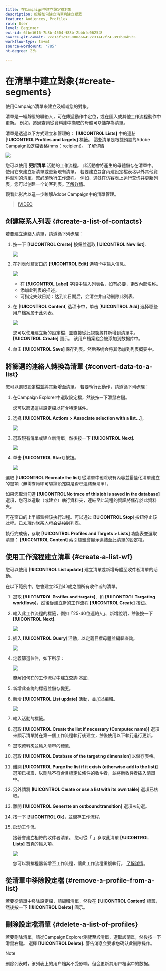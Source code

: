 ```yaml
---
title: 在Campaign中建立設定檔對象
description: 瞭解如何建立清單和建立受眾
feature: Audiences, Profiles
role: User
level: Beginner
exl-id: 6fbe5616-7b8b-4504-988b-2bbbfd062548
source-git-commit: 2ce1ef1e935080a66452c31442f745891b9ab9b3
workflow-type: tm+mt
source-wordcount: '785'
ht-degree: 22%

---
```


# 在清單中建立對象{#create-segments}

使用Campaign清單來建立及組織您的對象。

清單是一組靜態的聯絡人，可在傳遞動作中定位，或在匯入或其他工作流程動作中更新。 例如，透過查詢從資料庫中擷取的母體可以儲存為清單。

清單是透過以下方式建立和管理的： **[!UICONTROL Lists]** 中的連結 **[!UICONTROL Profiles and targets]** 標籤。 這些清單是根據預設的Adobe Campaign設定檔表格(nms：recipient)。 [了解详情](../dev/datamodel.md#ootb-profiles.md)

![](assets/list-dashboard.png)

您可以使用 **更新清單** 活動的工作流程。 此活動會將產生的母體儲存在清單中。 使用它來建立新清單或更新現有清單。 若要建立包含內建設定檔表格以外其他資料型別的清單，您必須執行工作流程。 例如，通过在访客表上运行查询并更新列表，您可以创建一个访客列表。[了解详情](#create-a-list-wf)。

觀看此影片以進一步瞭解Adobe Campaign中的清單管理。

>[!VIDEO](https://video.tv.adobe.com/v/334909?quality=12)


## 创建联系人列表 {#create-a-list-of-contacts}

若要建立連絡人清單，請遵循下列步驟：

1. 按一下 **[!UICONTROL Create]** 按鈕並選取 **[!UICONTROL New list]**.

   ![](assets/new-list.png)

1. 在列表创建窗口的 **[!UICONTROL Edit]** 选项卡中输入信息。

   ![](assets/list-details.png)

   * 在 **[!UICONTROL Label]** 字段中输入列表名，如有必要，更改內部名称。
   * 添加此列表的描述。
   * 可指定失效日期：达到此日期后，会清空并自动删除此列表。


1. 在 **[!UICONTROL Content]** 选项卡中，单击 **[!UICONTROL Add]** 选择哪些用户档案属于此列表。

   ![](assets/add-profiles-to-a-list.png)

   您可以使用建立新的設定檔，並直接從此視窗將其新增到清單中。 **[!UICONTROL Create]** 圖示。 该用户档案也会被添加到数据库中。

1. 单击 **[!UICONTROL Save]** 保存列表。然后系统会将其添加到列表概要中。


## 將篩選的連絡人轉換為清單 {#convert-data-to-a-list}

您可以選取設定檔並將其新增至清單。 若要執行此動作，請遵循下列步驟：

1. 在Campaign Explorer中選取設定檔，然後按一下滑鼠右鍵。

   您可以篩選這些設定檔以符合特定條件。

1. 选择 **[!UICONTROL Actions > Associate selection with a list...]**。

   ![](assets/add-selection-to-a-list.png)

1. 選取現有清單或建立新清單，然後按一下 **[!UICONTROL Next]**.

   ![](assets/select-the-list.png)

1. 单击 **[!UICONTROL Start]** 按钮。

   ![](assets/record-a-list.png)

選取 **[!UICONTROL Recreate the list]** 從清單中刪除現有內容並最佳化清單建立的選項（無需查詢即可驗證設定檔是否已連結至清單）。

如果您取消勾選 **[!UICONTROL No trace of this job is saved in the database]** 選項，您可以選取（或建立）執行資料夾，連結至此流程的資訊將儲存於此資料夾。

可在窗口的上半部监控该执行过程。可以通过 **[!UICONTROL Stop]** 按钮停止该过程。已处理的联系人将会链接到列表。

執行完成後，存取 **[!UICONTROL Profiles and Targets > Lists]** 功能表並選取清單： **[!UICONTROL Content]** 索引標籤會顯示連結至此清單的設定檔。


## 使用工作流程建立清單  {#create-a-list-wf}

您可以使用 **[!UICONTROL List update]** 建立清單或新增母體至收件者清單的活動。

在以下範例中，您會建立25到40歲之間所有收件者的清單。

1. 選取 **[!UICONTROL Profiles and targets]**、和 **[!UICONTROL Targeting workflows]**，然後從建立新的工作流程 **[!UICONTROL Create]** 按鈕。
1. 輸入此工作流程的標籤，例如「25-40位連絡人」、新增說明，然後按一下 **[!UICONTROL Next]**.

   ![](assets/targeting-wf-sample.png)

1. 插入 **[!UICONTROL Query]** 活動，以定義目標母體並編輯查詢。

   ![](assets/targeting-wf-edit-query.png)

1. 定義篩選條件，如下所示：

   ![](assets/targeting-wf-age-filter.png)

   瞭解如何在的工作流程中建立查詢 [本節](https://experienceleague.adobe.com/docs/campaign/automation/workflows/wf-activities/targeting-activities/query.html).

1. 新增此查詢的標籤並儲存變更。
1. 新增 **[!UICONTROL List update]** 活動，並加以編輯。

   ![](assets/list-update-activity.png)

1. 輸入活動的標籤。
1. 選取 **[!UICONTROL Create the list if necessary (Computed name)]** 選項來顯示清單將在第一個工作流程執行後建立，然後使用以下執行進行更新。
1. 選取資料夾並輸入清單的標籤。
1. 選取 **[!UICONTROL Database of the targeting dimension]** 以儲存表格。
1. 離開 **[!UICONTROL Purge the list if it exists (otherwise add to the list)]** 選項已核取，以刪除不符合目標定位條件的收件者，並將新收件者插入清單中。
1. 另外請將 **[!UICONTROL Create or use a list with its own table]** 選項已核取。
1. 離開 **[!UICONTROL Generate an outbound transition]** 選項未勾選。
1. 按一下 **[!UICONTROL Ok]**，並儲存工作流程。
1. 启动工作流。

   接著會建立相符的收件者清單。 您可從「 」存取此清單 **[!UICONTROL Lists]** 首頁的輸入項。

   ![](assets/access-new-list.png)

   您可以將排程器新增至工作流程，讓此工作流程重複執行。 [了解详情](https://experienceleague.adobe.com/docs/campaign/automation/workflows/wf-activities/flow-control-activities/scheduler.html)。

## 從清單中移除設定檔 {#remove-a-profile-from-a-list}

若要從清單中移除設定檔，請編輯清單，然後在 **[!UICONTROL Content]** 標籤，然後按一下 **[!UICONTROL Delete]** 圖示。

## 刪除設定檔清單 {#delete-a-list-of-profiles}

若要刪除清單，請從Campaign Explorer瀏覽至該清單，選取該清單，然後按一下滑鼠右鍵。 選擇 **[!UICONTROL Delete]**. 警告消息会要求您确认此删除操作。

>[!NOTE]
>
>删除列表时，该列表上的用户档案不受影响，但会更新其用户档案中的数据。
